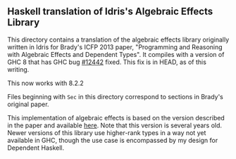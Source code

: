 Haskell translation of Idris's Algebraic Effects Library
--------------------------------------------------------

This directory contains a translation of the algebraic effects
library originally written in Idris for Brady's ICFP 2013 paper,
"Programming and Reasoning with Algebraic Effects and Dependent Types".
It compiles with a version of GHC 8 that has GHC bug [#12442][] fixed.
This fix is in HEAD, as of this writing.

[#12442]: https://ghc.haskell.org/trac/ghc/ticket/12442

This now works with 8.2.2

Files beginning with `Sec` in this directory correspond to sections
in Brady's original paper.

This implementation of algebraic effects is based on the version
described in the paper and available [here][]. Note that this version
is several years old. Newer versions of this library use higher-rank
types in a way not yet available in GHC, though the use case is
encompassed by my design for Dependent Haskell.

[here]: https://github.com/idris-lang/Idris-dev/tree/v0.9.10/libs/effects
